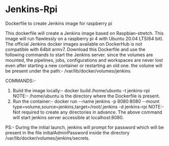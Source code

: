 # Jenkins-Rpi
Dockerfile to create Jenkins image for raspberry pi

This dockerfile will create a Jenkins image based on Raspbian-stretch. This image will run flawlessly on a raspberry pi 4 with Ubuntu 20.04 LTS(64 bit). The official Jenkins docker images available on DockerHub is not compatible with 64bit armv7. Download this Dockerfile and use the following commands to start the Jenkins server. since the volumes are mounted, the pipelines, jobs, configurations and workspaces are never lost even after starting a new container or restarting an old one.
the volume will be present under the path:- /var/lib/docker/volumes/jenkins

COMMANDS:-
1. Build the image locally:- docker build /home/ubuntu -t jenkins-rpi
    NOTE:- /home/ubuntu is the directory where the Dockerfile is present.
2. Run the container:- docker run --name jenkins -p 8080:8080 --mount type=volume,source=jenkins,target=/root/.jenkins -d jenkins-rpi
    NOTE:- Not required to create any directories in advance. The above command will start jenkins server accessible at localhost:8080.
    
PS:- During the initial launch, jenkins will prompt for password which will be present in the file initialAdminPassword inside the directory  /var/lib/docker/volumes/jenkins/secrets.
    

